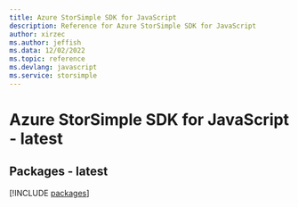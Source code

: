 ```yaml
---
title: Azure StorSimple SDK for JavaScript
description: Reference for Azure StorSimple SDK for JavaScript
author: xirzec
ms.author: jeffish
ms.data: 12/02/2022
ms.topic: reference
ms.devlang: javascript
ms.service: storsimple
---
```

# Azure StorSimple SDK for JavaScript - latest
## Packages - latest
[!INCLUDE [packages](storsimple-index.md)]
